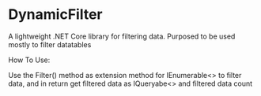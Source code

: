 # DynamicFilter

A lightweight .NET Core library for filtering data. Purposed to be used mostly to filter datatables

How To Use:

Use the Filter() method as extension method for IEnumerable<> to filter data, and in return get filtered data as IQueryabe<> and filtered data count
